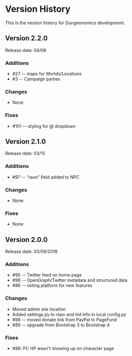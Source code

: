 # Version History

This is the version history for Dungeonomics development.


## Version 2.2.0

Release date: 04/06

### Additions

* #27 -- maps for Worlds/Locations
* #3 -- Campaign parties

### Changes

* None

### Fixes

* #101 -- styling for @ dropdown


## Version 2.1.0

Release date: 03/15

### Additions

* #97 -- "race" field added to NPC

### Changes

* None

### Fixes

* None


## Version 2.0.0

Release date: 03/09/2018

### Additions

* #95 -- Twitter feed on home page
* #96 -- OpenGraph/Twitter metadata and structured data
* #86 -- voting platform for new features

### Changes

* Moved admin site location
* Added settings.py to repo and hid info in local config.py
* #98 -- moved donate link from PayPal to PageFund
* #89 -- upgrade from Bootstrap 3 to Bootstrap 4

### Fixes

* #88: PC HP wasn't showing up on character page